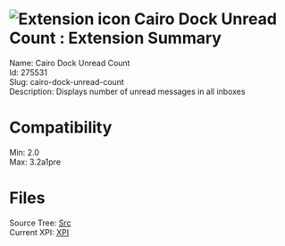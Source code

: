 # ![Extension icon](https://addons.thunderbird.net/static/img/addon-icons/social-64.png) Cairo Dock Unread Count : Extension Summary

Name: Cairo Dock Unread Count  
Id: 275531  
Slug: cairo-dock-unread-count  
Description: Displays number of unread messages in all inboxes
  

# Compatibility
Min: 2.0  
Max: 3.2a1pre  

# Files

Source Tree: [Src](C:/Dev/Thunderbird/ThunderKdB/xall/xOther/275531-cairo-dock-unread-count/src)  
Current XPI: [XPI](C:/Dev/Thunderbird/ThunderKdB/xall/xOther/275531-cairo-dock-unread-count/xpi)  



